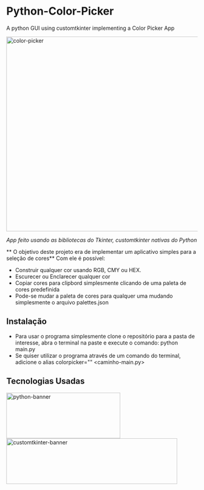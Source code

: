 # Python-Color-Picker
A python GUI using customtkinter implementing a Color Picker App

<img src="https://github.com/LuanTSP/Python-Color-Picker/assets/103657198/f634843b-51ed-4582-af23-cd479665ebdc" alt="color-picker" width=512 height=512>

*App feito usando as bibliotecas do Tkinter, customtkinter nativas do Python*

** O objetivo deste projeto era de implementar um aplicativo simples para a seleção de cores**
Com ele é possível:
- Construir qualquer cor usando RGB, CMY ou HEX.
- Escurecer ou Enclarecer qualquer cor
- Copiar cores para clipbord simplesmente clicando de uma paleta de cores predefinida
- Pode-se mudar a paleta de cores para qualquer uma mudando simplesmente o arquivo palettes.json

## Instalação
- Para usar o programa simplesmente clone o repositório para a pasta de interesse, abra o terminal na paste e execute o comando: python main.py
- Se quiser utilizar o programa através de um comando do terminal, adicione o alias colorpicker="<caminho-interpretador-python>" <caminho-main.py>

## Tecnologias Usadas

<img src="https://github.com/LuanTSP/Python-Color-Picker/assets/103657198/fd212333-74db-453b-8c47-5d9aa08002b0" alt="python-banner" width=300, height=120>
<img src="https://github.com/LuanTSP/Python-Color-Picker/assets/103657198/5f4200f0-228e-4da2-b666-edb7430ad5d0" alt="customtkinter-banner" width=450, height=120>
